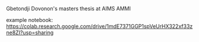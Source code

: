 Gbetondji Dovonon's masters thesis at AIMS AMMI

example notebook: https://colab.research.google.com/drive/1mdE7371GGP1spVeUrHX322xf33zne8ZI?usp=sharing
